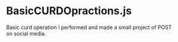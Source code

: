 # BasicCURDOpractions.js
Basic curd operation l performed and made a small project of POST on social media.
